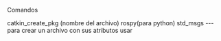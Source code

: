 Comandos 

catkin_create_pkg (nombre del archivo) rospy(para python) std_msgs ---para crear un archivo con sus atributos usar 


